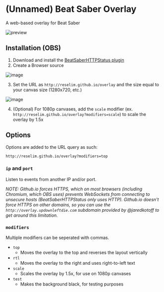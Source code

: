 # (Unnamed) Beat Saber Overlay

A web-based overlay for Beat Saber

![preview](https://i.imgur.com/fOg4TUp.png)

## Installation (OBS)

1. Download and install the [BeatSaberHTTPStatus plugin](https://github.com/opl-/beatsaber-http-status)
2. Create a Browser source

![image](https://i.imgur.com/WyTjdtd.png)

3. Set the URL as `http://reselim.github.io/overlay` and the size equal to your canvas size (1280x720, etc.)

![image](https://imgur.com/KxowYrw.png)

4. (Optional) For 1080p canvases, add the `scale` modifier (ex. `http://reselim.github.io/overlay?modifiers=scale`) to scale the overlay by 1.5x

## Options

Options are added to the URL query as such:

```
http://reselim.github.io/overlay?modifiers=top
```

### `ip` and `port`

Listen to events from another IP and/or port.

*NOTE: Github.io forces HTTPS, which on most browsers (including Chromium, which OBS uses) prevents WebSockets from connecting to unsecure hosts (BeatSaberHTTPStatus only uses HTTP). Github.io doesn't force HTTPS on other domains, so you can use the `http://overlay.updownleftdie.com` subdomain provided by @jaredkotoff to get around this limitation.*

### `modifiers`

Multiple modifiers can be seperated with commas.

- `top`
	* Moves the overlay to the top and reverses the layout vertically
- `rtl`
	* Moves the overlay to the right and uses right-to-left text
- `scale`
	* Scales the overlay by 1.5x, for use on 1080p canvases
- `test`
	* Makes the background black, for testing purposes